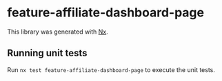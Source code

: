 # feature-affiliate-dashboard-page

This library was generated with [Nx](https://nx.dev).

## Running unit tests

Run `nx test feature-affiliate-dashboard-page` to execute the unit tests.
